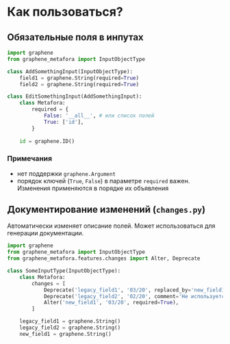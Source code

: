 # Как пользоваться?

## Обязательные поля в инпутах
```python
import graphene
from graphene_metafora import InputObjectType

class AddSomethingInput(InputObjectType):
    field1 = graphene.String(required=True)
    field2 = graphene.String(required=True)

class EditSomethingInput(AddSomethingInput):
    class Metafora:
        required = {
            False: '__all__', # или список полей
            True: ['id'],
        }
    
    id = graphene.ID()
```

### Примечания
* нет поддержки `graphene.Argument`
* порядок ключей (`True`, `False`) в параметре `required` важен. Изменения применяются в порядке их объявления


## Документирование изменений (`changes.py`)
Автоматически изменяет описание полей. Может использоваться для генерации документации.
```python
import graphene
from graphene_metafora import InputObjectType
from graphene_metafora.features.changes import Alter, Deprecate

class SomeInputType(InputObjectType):
    class Metafora:
        changes = [
            Deprecate('legacy_field1', '03/20', replaced_by='new_field1'),
            Deprecate('legacy_field2', '02/20', comment='Не используется'),
            Alter('new_field1', '03/20', required=True),
        ]

    legacy_field1 = graphene.String()
    legacy_field2 = graphene.String()
    new_field1 = graphene.String()

```
